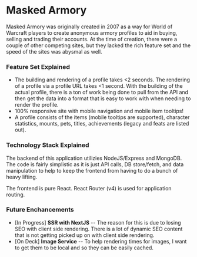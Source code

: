 # Masked Armory

Masked Armory was originally created in 2007 as a way for World of Warcraft players to create anonymous armory profiles to aid in buying, selling and trading their accounts.  At the time of creation, there were a couple of other competing sites, but they lacked the rich feature set and the speed of the sites was abysmal as well.

### Feature Set Explained

- The building and rendering of a profile takes <2 seconds.  The rendering of a profile via a profile URL takes <1 second.  With the building of the actual profile, there is a ton of work being done to pull from the API and then get the data into a format that is easy to work with when needing to render the profile.
- 100% responsive site with mobile navigation and mobile item tooltips!
- A profile consists of the items (mobile tooltips are supported), character statistics, mounts, pets, titles, achievements (legacy and feats are listed out).

### Technology Stack Explained

The backend of this application utilizies NodeJS/Express and MongoDB.  The code is fairly simplistic as it is just API calls, DB store/fetch, and data manipulation to help to keep the frontend from having to do a bunch of heavy lifting.

The frontend is pure React.  React Router (v4) is used for application routing.  

### Future Enchancements

- [In Progress] **SSR with NextJS** -- The reason for this is due to losing SEO with client side rendering.  There is a lot of dynamic SEO content that is not getting picked up on with client side rendering.
- [On Deck] **Image Service** -- To help rendering times for images, I want to get them to be local and so they can be easily cached.
